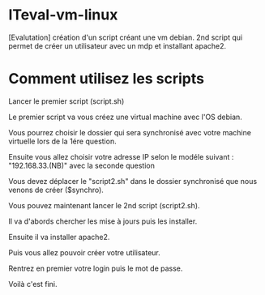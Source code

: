 # ITeval-vm-linux
[Evalutation] création d'un script créant une vm debian. 2nd script qui permet de créer un utilisateur avec un mdp et installant apache2.

# Comment utilisez les scripts
Lancer le premier script (script.sh)

Le premier script va vous créez une virtual machine avec l'OS debian.

Vous pourrez choisir le dossier qui sera synchronisé avec votre machine virtuelle lors de la 1ére question.

Ensuite vous allez choisir votre adresse IP selon le modéle suivant : "192.168.33.(NB)" avec la seconde question

Vous devez déplacer le "script2.sh" dans le dossier synchronisé que nous venons de créer ($synchro).

Vous pouvez maintenant lancer le 2nd script (script2.sh).

Il va d'abords chercher les mise à jours puis les installer.

Ensuite il va installer apache2.

Puis vous allez pouvoir créer votre utilisateur.

Rentrez en premier votre login puis le mot de passe.

Voilà c'est fini.
